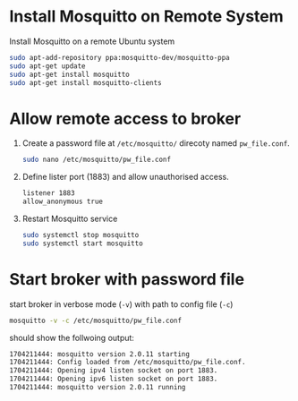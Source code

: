 # Install Mosquitto on Remote System
Install Mosquitto on a remote Ubuntu system 
```bash
sudo apt-add-repository ppa:mosquitto-dev/mosquitto-ppa
sudo apt-get update
sudo apt-get install mosquitto
sudo apt-get install mosquitto-clients
```
# Allow remote access to broker 
1. Create a password file at `/etc/mosquitto/` direcoty named `pw_file.conf`.
    ```bash
    sudo nano /etc/mosquitto/pw_file.conf
    ```
2. Define lister port (1883) and allow unauthorised access.
    ```bash
    listener 1883
    allow_anonymous true
    ```
3. Restart Mosquitto service 
    ```bash 
    sudo systemctl stop mosquitto
    sudo systemctl start mosquitto
    ```
        
# Start broker with password file
start broker in verbose mode (`-v`) with path to config file (`-c`)
```bash
mosquitto -v -c /etc/mosquitto/pw_file.conf
```
should show the follwoing output:
```bash
1704211444: mosquitto version 2.0.11 starting
1704211444: Config loaded from /etc/mosquitto/pw_file.conf.
1704211444: Opening ipv4 listen socket on port 1883.
1704211444: Opening ipv6 listen socket on port 1883.
1704211444: mosquitto version 2.0.11 running
```